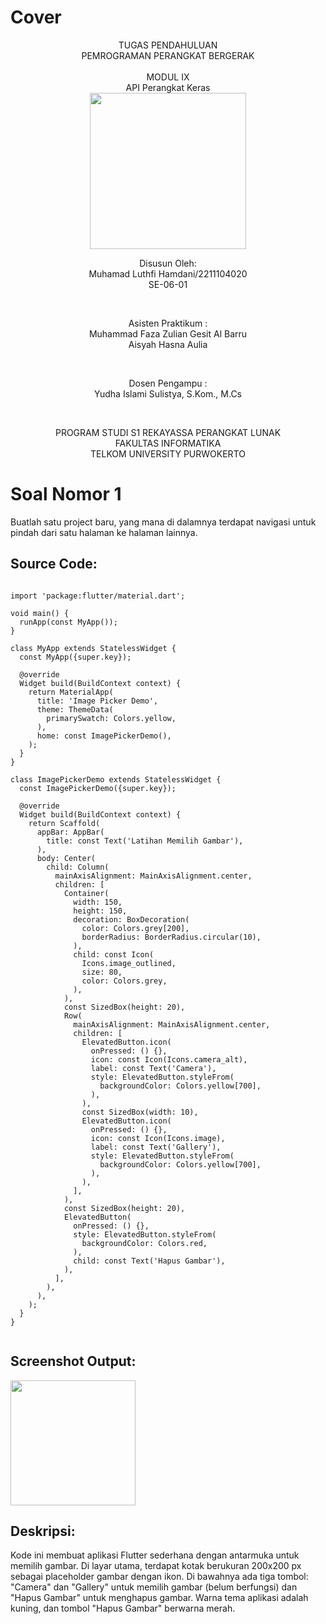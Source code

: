 # Cover #
<div align="center">
TUGAS PENDAHULUAN<br>
PEMROGRAMAN PERANGKAT BERGERAK <br>
<br>
MODUL IX <br>
API Perangkat Keras <br>

<img src="https://lac.telkomuniversity.ac.id/wp-content/uploads/2021/01/cropped-1200px-Telkom_University_Logo.svg-270x270.png" width="250px">

<br>

Disusun Oleh: <br>
Muhamad Luthfi Hamdani/2211104020 <br>
SE-06-01 <br>

<br>

Asisten Praktikum : <br>
Muhammad Faza Zulian Gesit Al Barru <br>
Aisyah Hasna Aulia <br>

<br>

Dosen Pengampu : <br>
Yudha Islami Sulistya, S.Kom., M.Cs <br>

<br>

PROGRAM STUDI S1 REKAYASSA PERANGKAT LUNAK <br>
FAKULTAS INFORMATIKA <br> 
TELKOM UNIVERSITY PURWOKERTO <br>

</div>

# Soal Nomor 1
Buatlah satu project baru, yang mana di dalamnya terdapat navigasi untuk pindah 
dari satu halaman ke halaman lainnya.

## Source Code:
```

import 'package:flutter/material.dart';

void main() {
  runApp(const MyApp());
}

class MyApp extends StatelessWidget {
  const MyApp({super.key});

  @override
  Widget build(BuildContext context) {
    return MaterialApp(
      title: 'Image Picker Demo',
      theme: ThemeData(
        primarySwatch: Colors.yellow,
      ),
      home: const ImagePickerDemo(),
    );
  }
}

class ImagePickerDemo extends StatelessWidget {
  const ImagePickerDemo({super.key});

  @override
  Widget build(BuildContext context) {
    return Scaffold(
      appBar: AppBar(
        title: const Text('Latihan Memilih Gambar'),
      ),
      body: Center(
        child: Column(
          mainAxisAlignment: MainAxisAlignment.center,
          children: [
            Container(
              width: 150,
              height: 150,
              decoration: BoxDecoration(
                color: Colors.grey[200],
                borderRadius: BorderRadius.circular(10),
              ),
              child: const Icon(
                Icons.image_outlined,
                size: 80,
                color: Colors.grey,
              ),
            ),
            const SizedBox(height: 20),
            Row(
              mainAxisAlignment: MainAxisAlignment.center,
              children: [
                ElevatedButton.icon(
                  onPressed: () {},
                  icon: const Icon(Icons.camera_alt),
                  label: const Text('Camera'),
                  style: ElevatedButton.styleFrom(
                    backgroundColor: Colors.yellow[700],
                  ),
                ),
                const SizedBox(width: 10),
                ElevatedButton.icon(
                  onPressed: () {},
                  icon: const Icon(Icons.image),
                  label: const Text('Gallery'),
                  style: ElevatedButton.styleFrom(
                    backgroundColor: Colors.yellow[700],
                  ),
                ),
              ],
            ),
            const SizedBox(height: 20),
            ElevatedButton(
              onPressed: () {},
              style: ElevatedButton.styleFrom(
                backgroundColor: Colors.red,
              ),
              child: const Text('Hapus Gambar'),
            ),
          ],
        ),
      ),
    );
  }
}


```

## Screenshot Output:
<img src="https://github.com/user-attachments/assets/8c12035d-39de-4c5f-9e83-e9500eb52172" width="200px">

## Deskripsi:
Kode ini membuat aplikasi Flutter sederhana dengan antarmuka untuk memilih gambar. Di layar utama, terdapat kotak berukuran 200x200 px sebagai placeholder gambar dengan ikon. Di bawahnya ada tiga tombol: "Camera" dan "Gallery" untuk memilih gambar (belum berfungsi) dan "Hapus Gambar" untuk menghapus gambar. Warna tema aplikasi adalah kuning, dan tombol "Hapus Gambar" berwarna merah.

